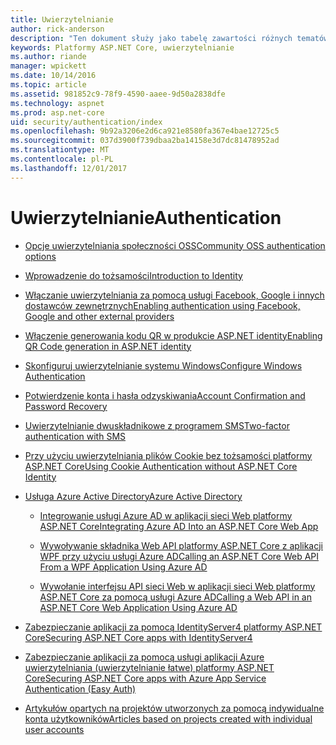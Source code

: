 ```yaml
---
title: Uwierzytelnianie
author: rick-anderson
description: "Ten dokument służy jako tabelę zawartości różnych tematów uwierzytelniania platformy ASP.NET Core."
keywords: Platformy ASP.NET Core, uwierzytelnianie
ms.author: riande
manager: wpickett
ms.date: 10/14/2016
ms.topic: article
ms.assetid: 981852c9-78f9-4590-aaee-9d50a2838dfe
ms.technology: aspnet
ms.prod: asp.net-core
uid: security/authentication/index
ms.openlocfilehash: 9b92a3206e2d6ca921e8580fa367e4bae12725c5
ms.sourcegitcommit: 037d3900f739dbaa2ba14158e3d7dc81478952ad
ms.translationtype: MT
ms.contentlocale: pl-PL
ms.lasthandoff: 12/01/2017
---
```

# <a name="authentication"></a><span data-ttu-id="c6e77-104">Uwierzytelnianie</span><span class="sxs-lookup"><span data-stu-id="c6e77-104">Authentication</span></span>

* [<span data-ttu-id="c6e77-105">Opcje uwierzytelniania społeczności OSS</span><span class="sxs-lookup"><span data-stu-id="c6e77-105">Community OSS authentication options</span></span>](community.md)

* [<span data-ttu-id="c6e77-106">Wprowadzenie do tożsamości</span><span class="sxs-lookup"><span data-stu-id="c6e77-106">Introduction to Identity</span></span>](identity.md)

* [<span data-ttu-id="c6e77-107">Włączanie uwierzytelniania za pomocą usługi Facebook, Google i innych dostawców zewnętrznych</span><span class="sxs-lookup"><span data-stu-id="c6e77-107">Enabling authentication using Facebook, Google and other external providers</span></span>](social/index.md)

* [<span data-ttu-id="c6e77-108">Włączenie generowania kodu QR w produkcie ASP.NET identity</span><span class="sxs-lookup"><span data-stu-id="c6e77-108">Enabling QR Code generation in ASP.NET identity</span></span>](identity-enable-qrcodes.md)

* [<span data-ttu-id="c6e77-109">Skonfiguruj uwierzytelnianie systemu Windows</span><span class="sxs-lookup"><span data-stu-id="c6e77-109">Configure Windows Authentication</span></span>](windowsauth.md)

* [<span data-ttu-id="c6e77-110">Potwierdzenie konta i hasła odzyskiwania</span><span class="sxs-lookup"><span data-stu-id="c6e77-110">Account Confirmation and Password Recovery</span></span>](accconfirm.md)

* [<span data-ttu-id="c6e77-111">Uwierzytelnianie dwuskładnikowe z programem SMS</span><span class="sxs-lookup"><span data-stu-id="c6e77-111">Two-factor authentication with SMS</span></span>](2fa.md)

* [<span data-ttu-id="c6e77-112">Przy użyciu uwierzytelniania plików Cookie bez tożsamości platformy ASP.NET Core</span><span class="sxs-lookup"><span data-stu-id="c6e77-112">Using Cookie Authentication without ASP.NET Core Identity</span></span>](cookie.md)

* [<span data-ttu-id="c6e77-113">Usługa Azure Active Directory</span><span class="sxs-lookup"><span data-stu-id="c6e77-113">Azure Active Directory</span></span>](azure-active-directory/index.md)

  * [<span data-ttu-id="c6e77-114">Integrowanie usługi Azure AD w aplikacji sieci Web platformy ASP.NET Core</span><span class="sxs-lookup"><span data-stu-id="c6e77-114">Integrating Azure AD Into an ASP.NET Core Web App</span></span>](https://azure.microsoft.com/documentation/samples/active-directory-dotnet-webapp-openidconnect-aspnetcore/)

  * [<span data-ttu-id="c6e77-115">Wywoływanie składnika Web API platformy ASP.NET Core z aplikacji WPF przy użyciu usługi Azure AD</span><span class="sxs-lookup"><span data-stu-id="c6e77-115">Calling an ASP.NET Core Web API From a WPF Application Using Azure AD</span></span>](https://azure.microsoft.com/documentation/samples/active-directory-dotnet-native-aspnetcore/)

  * [<span data-ttu-id="c6e77-116">Wywołanie interfejsu API sieci Web w aplikacji sieci Web platformy ASP.NET Core za pomocą usługi Azure AD</span><span class="sxs-lookup"><span data-stu-id="c6e77-116">Calling a Web API in an ASP.NET Core Web Application Using Azure AD</span></span>](https://azure.microsoft.com/documentation/samples/active-directory-dotnet-webapp-webapi-openidconnect-aspnetcore/)

* [<span data-ttu-id="c6e77-117">Zabezpieczanie aplikacji za pomocą IdentityServer4 platformy ASP.NET Core</span><span class="sxs-lookup"><span data-stu-id="c6e77-117">Securing ASP.NET Core apps with IdentityServer4</span></span>](http://docs.identityserver.io/en/release/)

* [<span data-ttu-id="c6e77-118">Zabezpieczanie aplikacji za pomocą usługi aplikacji Azure uwierzytelniania (uwierzytelnianie łatwe) platformy ASP.NET Core</span><span class="sxs-lookup"><span data-stu-id="c6e77-118">Securing ASP.NET Core apps with Azure App Service Authentication (Easy Auth)</span></span>](https://docs.microsoft.com/azure/app-service/app-service-authentication-overview)

* [<span data-ttu-id="c6e77-119">Artykułów opartych na projektów utworzonych za pomocą indywidualne konta użytkowników</span><span class="sxs-lookup"><span data-stu-id="c6e77-119">Articles based on projects created with individual user accounts</span></span>](xref:security/authentication/individual)